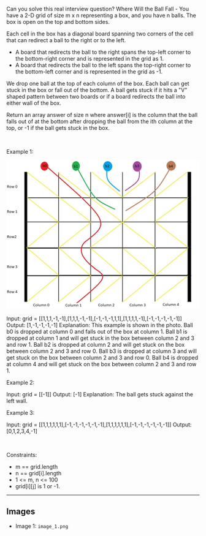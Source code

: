 Can you solve this real interview question? Where Will the Ball Fall - You have a 2-D grid of size m x n representing a box, and you have n balls. The box is open on the top and bottom sides.

Each cell in the box has a diagonal board spanning two corners of the cell that can redirect a ball to the right or to the left.

 * A board that redirects the ball to the right spans the top-left corner to the bottom-right corner and is represented in the grid as 1.
 * A board that redirects the ball to the left spans the top-right corner to the bottom-left corner and is represented in the grid as -1.

We drop one ball at the top of each column of the box. Each ball can get stuck in the box or fall out of the bottom. A ball gets stuck if it hits a "V" shaped pattern between two boards or if a board redirects the ball into either wall of the box.

Return an array answer of size n where answer[i] is the column that the ball falls out of at the bottom after dropping the ball from the ith column at the top, or -1 if the ball gets stuck in the box.

 

Example 1:

![Example 1](./image_1.png)


Input: grid = [[1,1,1,-1,-1],[1,1,1,-1,-1],[-1,-1,-1,1,1],[1,1,1,1,-1],[-1,-1,-1,-1,-1]]
Output: [1,-1,-1,-1,-1]
Explanation: This example is shown in the photo.
Ball b0 is dropped at column 0 and falls out of the box at column 1.
Ball b1 is dropped at column 1 and will get stuck in the box between column 2 and 3 and row 1.
Ball b2 is dropped at column 2 and will get stuck on the box between column 2 and 3 and row 0.
Ball b3 is dropped at column 3 and will get stuck on the box between column 2 and 3 and row 0.
Ball b4 is dropped at column 4 and will get stuck on the box between column 2 and 3 and row 1.


Example 2:


Input: grid = [[-1]]
Output: [-1]
Explanation: The ball gets stuck against the left wall.


Example 3:


Input: grid = [[1,1,1,1,1,1],[-1,-1,-1,-1,-1,-1],[1,1,1,1,1,1],[-1,-1,-1,-1,-1,-1]]
Output: [0,1,2,3,4,-1]


 

Constraints:

 * m == grid.length
 * n == grid[i].length
 * 1 <= m, n <= 100
 * grid[i][j] is 1 or -1.

---

## Images

- Image 1: `image_1.png`
